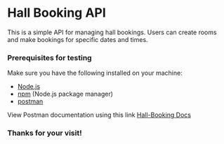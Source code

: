 # Hall Booking API

This is a simple API for managing hall bookings. Users can create rooms and make bookings for specific dates and times.

### Prerequisites for testing

Make sure you have the following installed on your machine:

- [Node.js](https://nodejs.org/)
- [npm](https://www.npmjs.com/) (Node.js package manager)
- [postman](https://www.postman.com/)

View Postman documentation using this link [Hall-Booking Docs](https://documenter.getpostman.com/view/26843044/2s9YR9aDco)

### Thanks for your visit!

